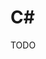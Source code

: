 # C#

<!--
https://app.pluralsight.com/library/courses/c-sharp-getting-started/table-of-contents
https://app.pluralsight.com/paths/skill/csharp
-->

TODO
